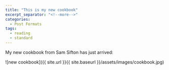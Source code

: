 ```yaml
---
title: "This is my new cookbook"
excerpt_separator: "<!--more-->"
categories:
  - Post Formats
tags:
  - reading
  - standard
---
```


My new cookbook from Sam Sifton has just arrived:

![new cookbook]({{ site.url }}{{ site.baseurl }}/assets/images/cookbook.jpg)

